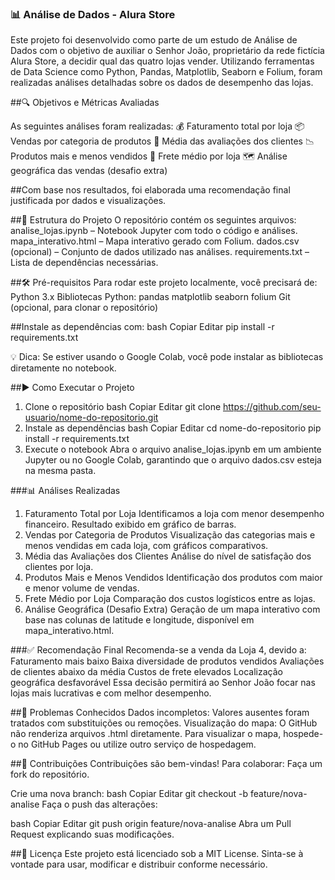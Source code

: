 ### 📊 Análise de Dados - Alura Store

Este projeto foi desenvolvido como parte de um estudo de Análise de Dados com o objetivo de auxiliar o Senhor João, proprietário da rede fictícia Alura Store, a decidir qual das quatro lojas vender.
Utilizando ferramentas de Data Science como Python, Pandas, Matplotlib, Seaborn e Folium, foram realizadas análises detalhadas sobre os dados de desempenho das lojas.

##🔍 Objetivos e Métricas Avaliadas

As seguintes análises foram realizadas:
💰 Faturamento total por loja
📦 Vendas por categoria de produtos
🌟 Média das avaliações dos clientes
📉 Produtos mais e menos vendidos
🚚 Frete médio por loja
🗺️ Análise geográfica das vendas (desafio extra)

##Com base nos resultados, foi elaborada uma recomendação final justificada por dados e visualizações.

##📁 Estrutura do Projeto
O repositório contém os seguintes arquivos:
analise_lojas.ipynb – Notebook Jupyter com todo o código e análises.
mapa_interativo.html – Mapa interativo gerado com Folium.
dados.csv (opcional) – Conjunto de dados utilizado nas análises.
requirements.txt – Lista de dependências necessárias.

##🛠️ Pré-requisitos
Para rodar este projeto localmente, você precisará de:
Python 3.x
Bibliotecas Python:
pandas
matplotlib
seaborn
folium
Git (opcional, para clonar o repositório)

##Instale as dependências com:
bash
Copiar
Editar
pip install -r requirements.txt

💡 Dica: Se estiver usando o Google Colab, você pode instalar as bibliotecas diretamente no notebook.

##▶️ Como Executar o Projeto
1. Clone o repositório
bash
Copiar
Editar
git clone https://github.com/seu-usuario/nome-do-repositorio.git
2. Instale as dependências
bash
Copiar
Editar
cd nome-do-repositorio
pip install -r requirements.txt
3. Execute o notebook
Abra o arquivo analise_lojas.ipynb em um ambiente Jupyter ou no Google Colab, garantindo que o arquivo dados.csv esteja na mesma pasta.

###📊 Análises Realizadas
1. Faturamento Total por Loja
Identificamos a loja com menor desempenho financeiro. Resultado exibido em gráfico de barras.
2. Vendas por Categoria de Produtos
Visualização das categorias mais e menos vendidas em cada loja, com gráficos comparativos.
3. Média das Avaliações dos Clientes
Análise do nível de satisfação dos clientes por loja.
4. Produtos Mais e Menos Vendidos
Identificação dos produtos com maior e menor volume de vendas.
5. Frete Médio por Loja
Comparação dos custos logísticos entre as lojas.
6. Análise Geográfica (Desafio Extra)
Geração de um mapa interativo com base nas colunas de latitude e longitude, disponível em mapa_interativo.html.

###✅ Recomendação Final
Recomenda-se a venda da Loja 4, devido a:
Faturamento mais baixo
Baixa diversidade de produtos vendidos
Avaliações de clientes abaixo da média
Custos de frete elevados
Localização geográfica desfavorável
Essa decisão permitirá ao Senhor João focar nas lojas mais lucrativas e com melhor desempenho.

##🐞 Problemas Conhecidos
Dados incompletos: Valores ausentes foram tratados com substituições ou remoções.
Visualização do mapa: O GitHub não renderiza arquivos .html diretamente. Para visualizar o mapa, hospede-o no GitHub Pages ou utilize outro serviço de hospedagem.

##🤝 Contribuições
Contribuições são bem-vindas! Para colaborar:
Faça um fork do repositório.

Crie uma nova branch:
bash
Copiar
Editar
git checkout -b feature/nova-analise
Faça o push das alterações:

bash
Copiar
Editar
git push origin feature/nova-analise
Abra um Pull Request explicando suas modificações.

##📄 Licença
Este projeto está licenciado sob a MIT License. Sinta-se à vontade para usar, modificar e distribuir conforme necessário.

